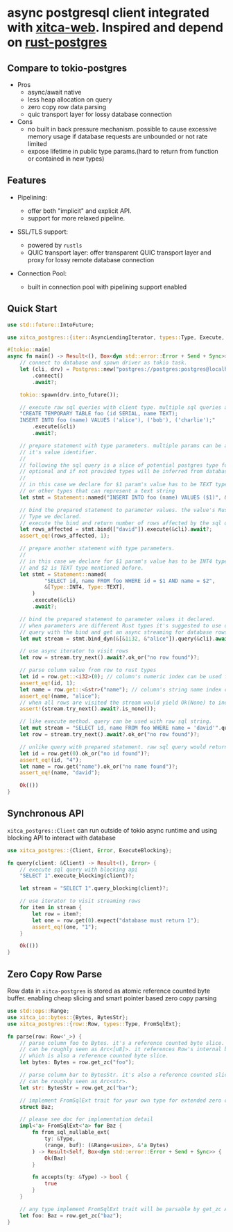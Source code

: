 # async postgresql client integrated with [xitca-web](https://github.com/HFQR/xitca-web). Inspired and depend on [rust-postgres](https://github.com/sfackler/rust-postgres)

## Compare to tokio-postgres
- Pros
    - async/await native
    - less heap allocation on query
    - zero copy row data parsing
    - quic transport layer for lossy database connection
- Cons
    - no built in back pressure mechanism. possible to cause excessive memory usage if database requests are unbounded or not rate limited
    - expose lifetime in public type params.(hard to return from function or contained in new types)

## Features
- Pipelining:
    - offer both "implicit" and explicit API. 
    - support for more relaxed pipeline.

- SSL/TLS support:

    - powered by `rustls`
    - QUIC transport layer: offer transparent QUIC transport layer and proxy for lossy remote database connection

- Connection Pool:
    - built in connection pool with pipelining support enabled

## Quick Start
```rust
use std::future::IntoFuture;

use xitca_postgres::{iter::AsyncLendingIterator, types::Type, Execute, Postgres, Statement};

#[tokio::main]
async fn main() -> Result<(), Box<dyn std::error::Error + Send + Sync>> {
    // connect to database and spawn driver as tokio task.
    let (cli, drv) = Postgres::new("postgres://postgres:postgres@localhost:5432")
        .connect()
        .await?;

    tokio::spawn(drv.into_future());

    // execute raw sql queries with client type. multiple sql queries are separated by ;
    "CREATE TEMPORARY TABLE foo (id SERIAL, name TEXT);
    INSERT INTO foo (name) VALUES ('alice'), ('bob'), ('charlie');"
        .execute(&cli)
        .await?;

    // prepare statement with type parameters. multiple params can be annotate as $1, $2 .. $n inside sql string as
    // it's value identifier.
    //
    // following the sql query is a slice of potential postgres type for each param in the same order. the types are
    // optional and if not provided types will be inferred from database.
    //
    // in this case we declare for $1 param's value has to be TEXT type. it's according Rust type can be String/&str
    // or other types that can represent a text string
    let stmt = Statement::named("INSERT INTO foo (name) VALUES ($1)", &[Type::TEXT]).execute(&cli).await?;

    // bind the prepared statement to parameter values. the value's Rust type representation must match the postgres 
    // Type we declared.
    // execute the bind and return number of rows affected by the sql query on success.
    let rows_affected = stmt.bind(["david"]).execute(&cli).await?;
    assert_eq!(rows_affected, 1);

    // prepare another statement with type parameters.
    //
    // in this case we declare for $1 param's value has to be INT4 type. it's according Rust type representation is i32 
    // and $2 is TEXT type mentioned before.
    let stmt = Statement::named(
            "SELECT id, name FROM foo WHERE id = $1 AND name = $2",
            &[Type::INT4, Type::TEXT],
        )
        .execute(&cli)
        .await?;

    // bind the prepared statement to parameter values it declared.
    // when parameters are different Rust types it's suggested to use dynamic binding as following
    // query with the bind and get an async streaming for database rows on success
    let mut stream = stmt.bind_dyn(&[&1i32, &"alice"]).query(&cli).await?;

    // use async iterator to visit rows
    let row = stream.try_next().await?.ok_or("no row found")?;

    // parse column value from row to rust types
    let id = row.get::<i32>(0); // column's numeric index can be used for slicing the row and parse column.
    assert_eq!(id, 1);
    let name = row.get::<&str>("name"); // column's string name index can be used for parsing too.
    assert_eq!(name, "alice");
    // when all rows are visited the stream would yield Ok(None) to indicate it has ended.
    assert!(stream.try_next().await?.is_none());

    // like execute method. query can be used with raw sql string.
    let mut stream = "SELECT id, name FROM foo WHERE name = 'david'".query(&cli).await?;
    let row = stream.try_next().await?.ok_or("no row found")?;

    // unlike query with prepared statement. raw sql query would return rows that can only be parsed to Rust string types.
    let id = row.get(0).ok_or("no id found")?;
    assert_eq!(id, "4");
    let name = row.get("name").ok_or("no name found")?;
    assert_eq!(name, "david");

    Ok(())
}
```

## Synchronous API
`xitca_postgres::Client` can run outside of tokio async runtime and using blocking API to interact with database 
```rust
use xitca_postgres::{Client, Error, ExecuteBlocking};

fn query(client: &Client) -> Result<(), Error> {
    // execute sql query with blocking api
    "SELECT 1".execute_blocking(client)?;

    let stream = "SELECT 1".query_blocking(client)?;

    // use iterator to visit streaming rows
    for item in stream {
        let row = item?;
        let one = row.get(0).expect("database must return 1");
        assert_eq!(one, "1");
    }

    Ok(())
}
```

## Zero Copy Row Parse
Row data in `xitca-postgres` is stored as atomic reference counted byte buffer. enabling cheap slicing and smart 
pointer based zero copy parsing
```rust
use std::ops::Range;
use xitca_io::bytes::{Bytes, BytesStr};
use xitca_postgres::{row::Row, types::Type, FromSqlExt};

fn parse(row: Row<'_>) {
    // parse column foo to Bytes. it's a reference counted byte slice. 
    // can be roughly seen as Arc<[u8]>. it references Row's internal buffer
    // which is also a reference counted byte slice.
    let bytes: Bytes = row.get_zc("foo");    

    // parse column bar to BytesStr. it's also a reference counted slice but for String.
    // can be roughly seen as Arc<str>.
    let str: BytesStr = row.get_zc("bar");

    // implement FromSqlExt trait for your own type for extended zero copy parsing.
    struct Baz;

    // please see doc for implementation detail
    impl<'a> FromSqlExt<'a> for Baz {
        fn from_sql_nullable_ext(
            ty: &Type, 
            (range, buf): (&Range<usize>, &'a Bytes)
        ) -> Result<Self, Box<dyn std::error::Error + Send + Sync>> {
            Ok(Baz)
        }

        fn accepts(ty: &Type) -> bool {
            true
        }
    }

    // any type implement FromSqlExt trait will be parsable by get_zc API.
    let foo: Baz = row.get_zc("baz");
}
``` 